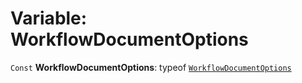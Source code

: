 # Variable: WorkflowDocumentOptions

`Const` **WorkflowDocumentOptions**: typeof [`WorkflowDocumentOptions`](/auto-docs/free-layout-core/variables/WorkflowDocumentOptions-1.md)
